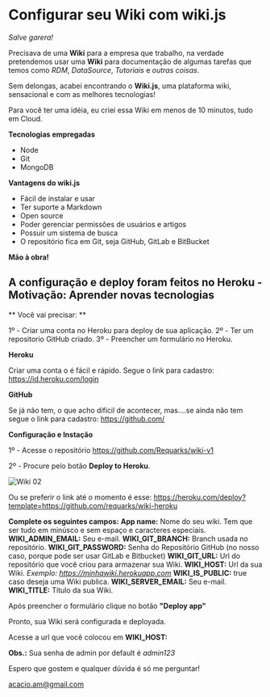 <!-- TITLE: Home -->
<!-- SUBTITLE: Aprende de forma prática... -->

<!-- TITLE: Tutorial-->

# Configurar seu Wiki com wiki.js
*Salve garera!*

Precisava de uma **Wiki** para a empresa que trabalho, na verdade pretendemos usar uma **Wiki** para documentação de algumas tarefas que temos como *RDM*, *DataSource*, *Tutoriais* e *outras coisas*.

Sem delongas, acabei encontrando o **Wiki.js**, uma plataforma wiki, sensacional e com as melhores tecnologias!

Para você ter uma idéia, eu criei essa Wiki em menos de 10 minutos, tudo em Cloud.

**Tecnologias empregadas**

* Node
* Git
* MongoDB

**Vantagens do wiki.js**

* Fácil de instalar e usar
* Ter suporte a Markdown
* Open source
* Poder gerenciar permissões de usuários e artigos
* Possuir um sistema de busca
* O repositório fica em Git, seja GitHub, GitLab e BitBucket

**Mão à obra!**

## A configuração e deploy foram feitos no Heroku - Motivação: Aprender novas tecnologias

** Você vai precisar: **

1º - Criar uma conta no Heroku para deploy de sua aplicação.
2º - Ter um repositorio GitHub criado.
3º - Preencher um formulário no Heroku.

**Heroku**

Criar uma conta o  é fácil e rápido. Segue o link para cadastro: https://id.heroku.com/login


**GitHub**

Se já não tem, o que acho difícil de acontecer, mas....se ainda não tem segue o link para cadastro: https://github.com/ 


**Configuração e Instação**

1º - Acesse o repositório https://github.com/Requarks/wiki-v1

2º - Procure pelo botão **Deploy to Heroku**.

![Wiki 02](/uploads/wiki-js/wiki-02.png "Wiki 02")

Ou se preferir o link até o momento é esse: https://heroku.com/deploy?template=https://github.com/requarks/wiki-heroku


**Complete os seguintes campos:**
**App name:** Nome do seu wiki. Tem que ser tudo em minúsco e sem espaço e caracteres especiais.
**WIKI_ADMIN_EMAIL:** Seu e-mail.
**WIKI_GIT_BRANCH:** Branch usada no repositório.
**WIKI_GIT_PASSWORD:** Senha do Repositório GitHub (no nosso caso, porque pode ser usar GitLab e Bitbucket)
**WIKI_GIT_URL:** Url do repositório que você criou para armazenar sua Wiki.
**WIKI_HOST:** Url da sua Wiki. *Exemplo: https://minhawiki.herokuapp.com*
**WIKI_IS_PUBLIC:** true caso deseja uma Wiki publica.
**WIKI_SERVER_EMAIL:** Seu e-mail.
**WIKI_TITLE:** Título da sua Wiki.

Após preencher o formulário clique no botão **"Deploy app"**

Pronto, sua Wiki será configurada e deployada.

Acesse a url que você colocou em **WIKI_HOST:**

**Obs.:** Sua senha de admin por default é *admin123*

Espero que gostem e qualquer dúvida é só me perguntar!

acacio.am@gmail.com